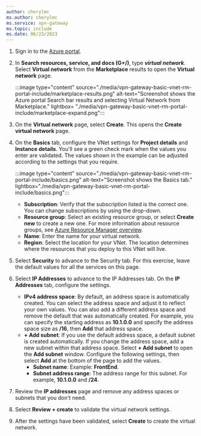 ```yaml
---
author: cherylmc
ms.author: cherylmc
ms.service: vpn-gateway
ms.topic: include
ms.date: 06/23/2023
---
```


1. Sign in to the [Azure portal](https://portal.azure.com).
1. In **Search resources, service, and docs (G+/)**, type ***virtual network***. Select **Virtual network** from the **Marketplace** results to open the **Virtual network** page.

   :::image type="content" source="./media/vpn-gateway-basic-vnet-rm-portal-include/marketplace-results.png" alt-text="Screenshot shows the Azure portal Search bar results and selecting Virtual Network from Marketplace." lightbox= "./media/vpn-gateway-basic-vnet-rm-portal-include/marketplace-expand.png":::
1. On the **Virtual network** page, select **Create**. This opens the **Create virtual network** page.
1. On the **Basics** tab, configure the VNet settings for **Project details** and **Instance details**. You'll see a green check mark when the values you enter are validated. The values shown in the example can be adjusted according to the settings that you require.

   :::image type="content" source="./media/vpn-gateway-basic-vnet-rm-portal-include/basics.png" alt-text="Screenshot shows the Basics tab." lightbox="./media/vpn-gateway-basic-vnet-rm-portal-include/basics.png":::

   - **Subscription**: Verify that the subscription listed is the correct one. You can change subscriptions by using the drop-down.
   - **Resource group**: Select an existing resource group, or select **Create new** to create a new one. For more information about resource groups, see [Azure Resource Manager overview](../articles/azure-resource-manager/management/overview.md#resource-groups).
   - **Name**: Enter the name for your virtual network.
   - **Region**: Select the location for your VNet. The location determines where the resources that you deploy to this VNet will live.

1. Select **Security** to advance to the Security tab. For this exercise, leave the default values for all the services on this page.

1. Select **IP Addresses** to advance to the IP Addresses tab. On the **IP Addresses** tab, configure the settings.

   - **IPv4 address space**: By default, an address space is automatically created. You can select the address space and adjust it to reflect your own values. You can also add a different address space and remove the default that was automatically created. For example, you can specify the starting address as **10.1.0.0** and specify the address space size as **/16**, then **Add** that address space.
   - **+ Add subnet**: If you use the default address space, a default subnet is created automatically. If you change the address space, add a new subnet within that address space. Select **+ Add subnet** to open the **Add subnet** window. Configure the following settings, then select **Add** at the bottom of the page to add the values.
      - **Subnet name**: Example: **FrontEnd**.
      - **Subnet address range**: The address range for this subnet. For example, **10.1.0.0** and **/24**.

1. Review the **IP addresses** page and remove any address spaces or subnets that you don't need.
1. Select **Review + create** to validate the virtual network settings.
1. After the settings have been validated, select **Create** to create the virtual network.
